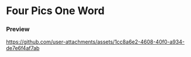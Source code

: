 # Four Pics One Word
### Preview
https://github.com/user-attachments/assets/1cc8a6e2-4608-40f0-a934-de7e6f4af7ab

